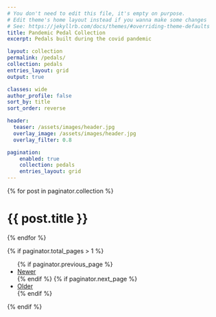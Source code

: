 ```yaml
---
# You don't need to edit this file, it's empty on purpose.
# Edit theme's home layout instead if you wanna make some changes
# See: https://jekyllrb.com/docs/themes/#overriding-theme-defaults
title: Pandemic Pedal Collection
excerpt: Pedals built during the covid pandemic

layout: collection
permalink: /pedals/
collection: pedals
entries_layout: grid
output: true

classes: wide
author_profile: false
sort_by: title
sort_order: reverse

header:
  teaser: /assets/images/header.jpg
  overlay_image: /assets/images/header.jpg
  overlay_filter: 0.8

pagination:
    enabled: true
    collection: pedals
    entries_layout: grid
---
```


{% for post in paginator.collection %}
  <h1>{{ post.title }}</h1>
{% endfor %}

{% if paginator.total_pages > 1 %}
<ul>
  {% if paginator.previous_page %}
  <li>
    <a href="{{ paginator.previous_page_path | prepend: site.baseurl }}">Newer</a>
  </li>
  {% endif %}
  {% if paginator.next_page %}
  <li>
    <a href="{{ paginator.next_page_path | prepend: site.baseurl }}">Older</a>
  </li>
  {% endif %}
</ul>
{% endif %}